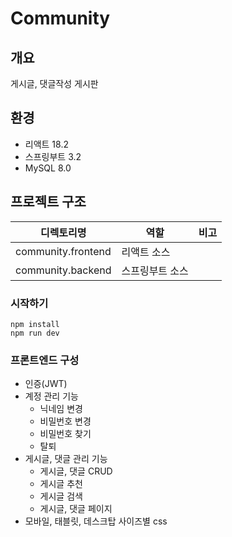 # Community

## 개요

게시글, 댓글작성 게시판

## 환경

- 리액트 18.2
- 스프링부트 3.2
- MySQL 8.0

## 프로젝트 구조

| 디렉토리명              | 역할       | 비고 |
|--------------------|----------|----|
| community.frontend | 리액트 소스   |
| community.backend  | 스프링부트 소스 |

### 시작하기

```shell
npm install
npm run dev
```

### 프론트엔드 구성

- 인증(JWT)
- 계정 관리 기능
    - 닉네임 변경
    - 비밀번호 변경
    - 비밀번호 찾기
    - 탈퇴
- 게시글, 댓글 관리 기능
    - 게시글, 댓글 CRUD
    - 게시글 추천
    - 게시글 검색
    - 게시글, 댓글 페이지
- 모바일, 태블릿, 데스크탑 사이즈별 css
